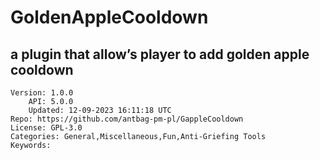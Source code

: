 # GoldenAppleCooldown
## a plugin that allow’s player to add golden apple cooldown
```properties
Version: 1.0.0
    API: 5.0.0
    Updated: 12-09-2023 16:11:18 UTC
Repo: https://github.com/antbag-pm-pl/GappleCooldown
License: GPL-3.0
Categories: General,Miscellaneous,Fun,Anti-Griefing Tools
Keywords: 
```
